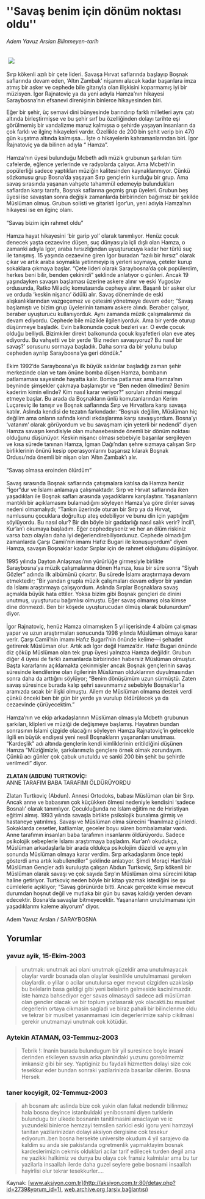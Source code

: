 # ''Savaş benim için dönüm noktası oldu''

*Adem Yavuz Arslan Bilinmeyen-tarih*

<div>
 <font>
  <img border="0" height="1" src="/web/20041106211552im_/http://aksiyon.com.tr/images/blank.gif"/>
 </font>
 <font class="content">
  <p>
   <img border="0" hspace="5" src="http://web.archive.org/web/20041106211552im_/http://www.aksiyon.com.tr/resim/447/52.jpg" vspace="5"/>
  </p>
 </font>
 <font class="content">
  Sırp kökenli azılı bir çete lideri. Savaşa Hırvat saflarında başlayıp Boşnak saflarında devam eden, ‘Altın Zambak’ nişanını alacak kadar başarılara imza atmış bir asker ve cephede bile gitarıyla olan ilişkisini koparmamış iyi bir müzisyen. İgor Rajnatoviç ya da yeni adıyla Hamza’nın hikayesi Saraybosna’nın efsanevi direnişinin binlerce hikayesinden biri.
 </font>
 <p>
  <font class="content">
   Eğer bir şehir, üç semavi dini bünyesinde barındırıp farklı milletleri aynı çatı altında birleştirmişse ve bu şehir sırf bu özelliğinden dolayı tarihte eşi görülmemiş bir vandalizme maruz kalmışsa o şehirde yaşayan insanların da çok farklı ve ilginç hikayeleri vardır. Özellikle de 200 bin şehit verip bin 470 gün kuşatma altında kalmışsa... İşte o hikayelerin kahramanlarından biri. İgor Rajnatoviç ya da bilinen adıyla “ Hamza”.
   <br/>
   <br/>
   Hamza’nın üyesi bulunduğu Mcbeth adlı müzik grubunun şarkıları tüm cafelerde, eğlence yerlerinde ve radyolarda çalıyor. Ama Mcbeth’in popülerliği sadece yaptıkları müziğin kalitesinden kaynaklanmıyor. Çünkü sözkonusu grup Bosna’da yaşayan Sırp gençlerin kurduğu bir grup. Ama savaş sırasında yaşanan vahşete tahammül edemeyip bulundukları saflardan karşı tarafa, Boşnak saflarına geçmiş grup üyeleri. Grubun beş üyesi ise savaştan sonra değişik zamanlarda birbirinden bağımsız bir şekilde Müslüman olmuş. Grubun solisti ve gitaristi İgor’un, yeni adıyla Hamza’nın hikayesi ise en ilginç olanı.
   <br/>
   <br/>
   “Savaş bizim için rahmet oldu”
   <br/>
   <br/>
   Hamza hayat hikayesini ‘bir garip yol’ olarak tanımlıyor. Henüz çocuk denecek yaşta cezaevine düşen, suç dünyasıyla içli dışlı olan Hamza, o zamanki adıyla İgor, araba hırsızlığından uyuşturucuya kadar her türlü suç ile tanışmış. 15 yaşında cezaevine giren İgor buradan “azılı bir hırsız” olarak çıkar ve artık araba soymakla yetinmeyip iş yerleri soymaya, çeteler kurup sokaklara çıkmaya başlar. “Çete lideri olarak Saraybosna’da çok popülerdim, herkes beni bilir, benden çekinirdi” şeklinde anlatıyor o günleri. Ancak 19 yaşındayken savaşın başlaması üzerine askere alınır ve eski Yugoslav ordusunda, Ratko Miladiç komutasında cepheye alınır. Başarılı bir asker olur ve orduda ‘keskin nişancı’ ödülü alır. Savaş döneminde de eski alışkanlıklarından vazgeçemez ve çetesini yönetmeye devam eder; “Savaş başlamıştı ve bizim grup üyelerinin tamamı askere alındı. Beraber çalıyor, beraber uyuşturucu kullanıyorduk. Aynı zamanda müzik çalışmalarımız da devam ediyordu. Cephede bile müzikle ilgileniyorduk. Ama bir yerde oturup düşünmeye başladık. Evin balkonunda çocuk bezleri var. O evde çocuk olduğu belliydi. Bizimkiler direkt balkonunda çocuk kıyafetleri olan eve ateş ediyordu. Bu vahşetti ve bir yerde ‘Biz neden savaşıyoruz? Bu nasıl bir savaş?’ sorusunu sormaya başladık. Daha sonra da bir yolunu bulup cepheden ayrılıp Saraybosna’ya geri döndük.”
   <br/>
   <br/>
   Ekim 1992’de Saraybosna’ya ilk büyük saldırılar başladığı zaman şehir merkezinde olan ve tam önüne bomba düşen Hamza, bombanın patlamaması sayesinde hayatta kalır. Bomba patlamaz ama Hamza’nın beyninde şimşekler çakmaya başlamıştır ve “Ben neden ölmedim? Benim kaderim kimin elinde? Kim nasıl karar veriyor?” soruları zihnini meşgul etmeye başlar. Bu arada da Boşnakların ünlü komutanlarından Kerim Luçareviç ile tanışır ve Boşnak saflarında Sırp ve Hırvatlara karşı savaşa katılır. Aslında kendisi de tezatın farkındadır: “Boşnak değilim, Müslüman hiç değilim ama onların safında kendi ırkdaşlarıma karşı savaşıyordum. Bosna’yı ‘vatanım’ olarak görüyordum ve bu savaşmam için yeterli bir nedendi” diyen Hamza savaşın kendisiyle olan muhasebesinde önemli bir dönüm noktası olduğunu düşünüyor. Keskin nişancı olması sebebiyle başarılar sergileyen ve kısa sürede tanınan Hamza, İgman Dağı’ndan şehre sızmaya çalışan Sırp birliklerinin önünü kesip operasyonlarını başarısız kılarak Boşnak Ordusu’nda önemli bir nişan olan ‘Altın Zambak’ı alır.
   <br/>
   <br/>
   “Savaş olmasa eroinden ölürdüm”
   <br/>
   <br/>
   Savaş sırasında Boşnak saflarında çatışmalara katılsa da Hamza henüz “İgor”dur ve İslamı anlamaya çalışmaktadır. Sırp ve Hırvat saflarında iken yaşadıkları ile Boşnak safları arasında yaşadıklarını karşılaştırır. Yaşananların mantıklı bir açıklamasını bulamadığını söyleyen Hamza’ya göre dinler savaş nedeni olmamalıydı; “Tankın üzerinde oturan bir Sırp ya da Hırvat, namlusunu çocuklara doğrultup ateş edebiliyor ve bunu din için yaptığını söylüyordu. Bu nasıl olur? Bir din böyle bir gaddarlığı nasıl salık verir? İncil’i, Kur’an’ı okumaya başladım. Eğer cephedeyseniz ve her an ölüm riskiniz varsa bazı olayları daha iyi değerlendirebiliyordunuz. Cephede olmadığım zamanlarda Çarşı Camii’nin imamı Hafız Bugari ile konuşuyordum” diyen Hamza, savaşın Boşnaklar kadar Sırplar için de rahmet olduğunu düşünüyor.
   <br/>
   <br/>
   1995 yılında Dayton Anlaşması’nın yürürlüğe girmesiyle birlikte Saraybosna’ya müzik çalışmalarına dönen Hamza, kısa bir süre sonra “Siyah Gözler” adında ilk albümünü çıkartır. Bu sürede İslamı araştırmaya devam etmektedir; “Bir yandan grupla müzik çalışmaları devam ediyor bir yandan da İslamı araştırmaya çalışıyordum. Aslında Sırplar Boşnaklara savaş açmakla büyük hata ettiler. Yoksa bizim gibi Boşnak gençleri de dinini unutmuş, uyuşturucu bağımlısı olmuştu. Eğer savaş olmamış olsa kimse dine dönmezdi. Ben bir köşede uyuşturucudan ölmüş olarak bulunurdum” diyor.
   <br/>
   <br/>
   İgor Rajnatoviç, henüz Hamza olmamışken 5 yıl içerisinde 4 albüm çalışması yapar ve uzun araştırmaları sonucunda 1998 yılında Müslüman olmaya karar verir. Çarşı Camii’nin imamı Hafız Bugari’nin önünde kelime—i şehadet getirerek Müslüman olur. Artık adı İgor değil Hamza’dır. Hafız Bugari önünde diz çöküp Müslüman olan tek grup üyesi yalnızca Hamza değildir. Grubun diğer 4 üyesi de farklı zamanlarda birbirinden habersiz Müslüman olmuştur. Başta kararlarını açıklamakta çekinmişler ancak Boşnak gençlerinin savaş süresinde kendilerine olan ilgilerinin Müslüman olduklarının duyulmasından sonra daha da arttığını söylüyor; “Benim dönüşümüm uzun sürmüştü. Zaten savaş süresince burada kalıp şehri savunmamız sebebiyle Boşnaklar’la aramızda sıcak bir ilişki olmuştu. Ailem de Müslüman olmama destek verdi çünkü önceki ben bir gün bir yerde ya vurulup öldürülecek ya da cezaevinde çürüyecektim.”
   <br/>
   <br/>
   Hamza’nın ve ekip arkadaşlarının Müslüman olmasıyla Mcbeth grubunun şarkıları, klipleri ve müziği de değişmeye başlamış. Hayatının bundan sonrasının İslami çizgide olacağını söyleyen Hamza Rajnatoviç’in gelecekle ilgili en büyük endişesi yeni nesil Boşnakların yaşananları unutması. “Kardeşlik” adı altında gençlerin kendi kimliklerinin eritildiğini düşünen Hamza “Müziğimizle, şarkılarımızla gençlere örnek olmak zorundayım. Çünkü acı günler çok çabuk unutuldu ve sanki 200 bin şehit bu şehirde verilmedi” diyor.
   <br/>
   <br/>
   <b>
    ZLATAN (ABDUN) TURTKOVİÇ:
   </b>
   <br/>
   ANNE TARAFIM BABA TARAFIMI ÖLDÜRÜYORDU
   <br/>
   <br/>
   Zlatan Turtkoviç (Abdun). Annesi Ortodoks, babası Müslüman olan bir Sırp. Ancak anne ve babasının çok küçükken ölmesi nedeniyle kendisini ‘sadece Bosnalı’ olarak tanımlıyor. Çocukluğunda ne İslam eğitim ne de Hıristiyan eğitimi almış. 1993 yılında savaşla birlikte psikolojik bunalıma girmiş ve hastaneye yatırılmış. Savaşı ve Müslüman olma sürecini “İnanılmaz günlerdi. Sokaklarda cesetler, katliamlar, geceler boyu süren bombalamalar vardı. Anne tarafımın insanları baba tarafımın insanlarını öldürüyordu. Sadece psikolojik sebeplerle İslamı araştırmaya başladım. Kur’an’ı okudukça, Müslüman arkadaşlarla bir arada oldukça psikolojim düzeldi ve aynı yılın sonunda Müslüman olmaya karar verdim. Sırp arkadaşlarım önce tepki gösterdi ama artık kabullendiler” şeklinde anlatıyor. Şimdi Moraçi Han’daki Müslüman Gençler adlı kuruluşta çalışan Abdun Turtkoviç, Sırp kökenli bir Müslüman olarak savaşı ve çok sayıda Sırp’ın Müslüman olma sürecini kitap haline getiriyor. Turtkoviç neden böyle bir kitap yazmak istediğini ise şu cümlelerle açıklıyor; “Savaş görünürde bitti. Ancak gerçekte kimse mevcut durumdan hoşnut değil ve mutlaka bir gün bu savaş kaldığı yerden devam edecektir. Bosna’da savaşlar bitmeyecektir. Yaşananların unutulmaması için yaşadıklarımı kaleme alıyorum” diyor.
   <br/>
   <br/>
   Adem Yavuz Arslan / SARAYBOSNA
   <br/>
  </font>
 </p>
</div>


## Yorumlar

### yavuz ayik, 15-Ekim-2003
> unutmak: 
> unutmak  aci olani unutmak güzeldir ama unutulmayacak olaylar vardir bosnada olan olaylar kesinlikle unutulmamasi gereken olaylardir. o ylilar o acilar unutulursa eger mevcut cizgiden uzaklasip bu belelarin basa geldigi gibi yeni belalarin gelmeside kacinilmazdir. iste hamza bahsediyor eger savas olmasaydi sadece adi müslüman olan gencler olacak ve bir toplum yozlasarak yok olacakti.bu musibet degerlerin ortaya cikmasin sagladi ve biraz pahali bir bilinclenme oldu ve tekrar bir musibet yasanmamasi icin degerlerimize sahip cikilmasi gerekir unutmamayi unutmak cok kötüdür.

### Aytekin ATAMAN, 03-Temmuz-2003
> Tebrik !: 
> Inanin burada bulundugum bir yil suresince boyle insani derinden etkileyen savasin arka planindaki yuzunu gorebilmemiz imkansiz gibi bir sey.     Yaptiginiz bu faydali hizmetten dolayi size cok tesekkur eder bundan sonraki yazilarinizda basarilar dilerim.                                           Bosna Hersek

### taner kocyigit, 02-Temmuz-2003
> ah bosnam ah: 
> aslinda bize cok yakin olan fakat nedendir bilinmez hala bosna deyince istanbuldaki yenibosnami diyen  turklerin bulundugu bir ulkede bosnanin tanitilmasini amaclayan ve ic yuzundeki binlerce hemzayi temsilen sarkici eski igoru yeni hamzayi tanitan yazilarinizdan dolayi aksiyon dergisine cok tesekur ediyorum..ben bosna hersekte universite okudum 4 yil sarajevo da kaldim su anda sie pakistanda ogretmenlik yapmaktayim bosnak kardeslerimizin cekmis olduklari acilar tarif edilecek turden degil ama ne yazikki halkimiz ve dunya bu olaya cok fransiz kalmislar ama bu tur yazilarla insaallah ilerde daha guzel seylere gebe bosnami insaallah hayirlisi olur tekrar tesekkurler....

Kaynak: [www.aksiyon.com.tr](http://aksiyon.com.tr:80/detay.php?id=2739&yorum_id=1), [web.archive.org (arşiv bağlantısı)](http://web.archive.org/web/20041106211552/http://aksiyon.com.tr:80/detay.php?id=2739&yorum_id=1)
